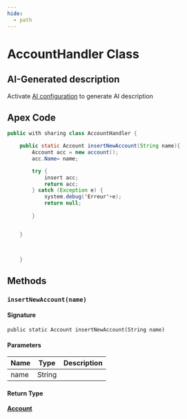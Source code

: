```yaml
---
hide:
  - path
---
```


# AccountHandler Class

## AI-Generated description

Activate [AI configuration](https://sfdx-hardis.cloudity.com/salesforce-ai-setup/) to generate AI description

## Apex Code

```java
public with sharing class AccountHandler {

    public static Account insertNewAccount(String name){
        Account acc = new account();
        acc.Name= name;

        try {
            insert acc;
            return acc;
        } catch (Exception e) {
            system.debug('Erreur'+e);
            return null;
            
        }


    }

   

    }
```

## Methods
### `insertNewAccount(name)`

#### Signature
```apex
public static Account insertNewAccount(String name)
```

#### Parameters
| Name | Type | Description |
|------|------|-------------|
| name | String |  |

#### Return Type
**[Account](../objects/Account.md)**